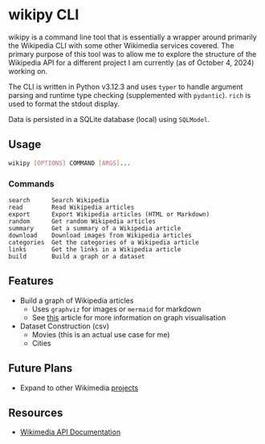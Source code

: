 # wikipy CLI

wikipy is a command line tool that is essentially a wrapper around primarily
the Wikipedia CLI with some other Wikimedia services covered. The primary purpose
of this tool was to allow me to explore the structure of the Wikipedia API for
a different project I am currently (as of October 4, 2024) working on.

The CLI is written in Python v3.12.3 and uses `typer` to handle argument parsing
and runtime type checking (supplemented with `pydantic`). `rich` is used to format
the stdout display.

Data is persisted in a SQLite database (local) using `SQLModel`.

## Usage

```bash
wikipy [OPTIONS] COMMAND [ARGS]...
```

### Commands

```plaintext
search      Search Wikipedia
read        Read Wikipedia articles
export      Export Wikipedia articles (HTML or Markdown)
random      Get random Wikipedia articles
summary     Get a summary of a Wikipedia article
download    Download images from Wikipedia articles
categories  Get the categories of a Wikipedia article
links       Get the links in a Wikipedia article
build       Build a graph or a dataset
```

## Features

- Build a graph of Wikipedia articles
    - Uses `graphviz` for images or `mermaid` for markdown
    - See [this](https://towardsdatascience.com/graph-visualisation-basics-with-python-part-iii-directed-graphs-with-graphviz-50116fb0d670) article for more information on graph visualisation
- Dataset Construction (csv)
    - Movies (this is an actual use case for me)
    - Cities

## Future Plans

- Expand to other Wikimedia [projects](https://api.wikimedia.org/wiki/Wikimedia_projects)

## Resources

- [Wikimedia API Documentation](https://api.wikimedia.org/wiki/Main_Page)
